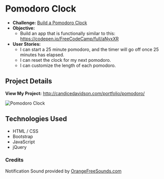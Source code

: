# Pomodoro Clock

* **Challenge:** [Build a Pomodoro Clock](https://www.freecodecamp.org/challenges/build-a-pomodoro-clock)
* **Objective:**
  * Build an app that is functionally similar to this: https://codepen.io/FreeCodeCamp/full/aNyxXR
* **User Stories:**
  * I can start a 25 minute pomodoro, and the timer will go off once 25 minutes has elapsed.
  * I can reset the clock for my next pomodoro.
  * I can customize the length of each pomodoro.
  
## Project Details

**View My Project:** http://candicedavidson.com/portfolio/pomodoro/ 

![Pomodoro Clock](http://candicedavidson.com/images/pomodoro.png)

## Technologies Used

* HTML / CSS
* Bootstrap
* JavaScript
* jQuery

### Credits
Notification Sound provided by [OrangeFreeSounds.com](http://www.orangefreesounds.com/)



  
